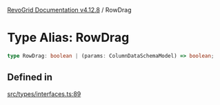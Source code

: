 [RevoGrid Documentation v4.12.8](README.md) / RowDrag

# Type Alias: RowDrag

```ts
type RowDrag: boolean | (params: ColumnDataSchemaModel) => boolean;
```

## Defined in

[src/types/interfaces.ts:89](https://github.com/revolist/revogrid/blob/c3ca1940d3bbc95c0549378ff25b8d267352be31/src/types/interfaces.ts#L89)
